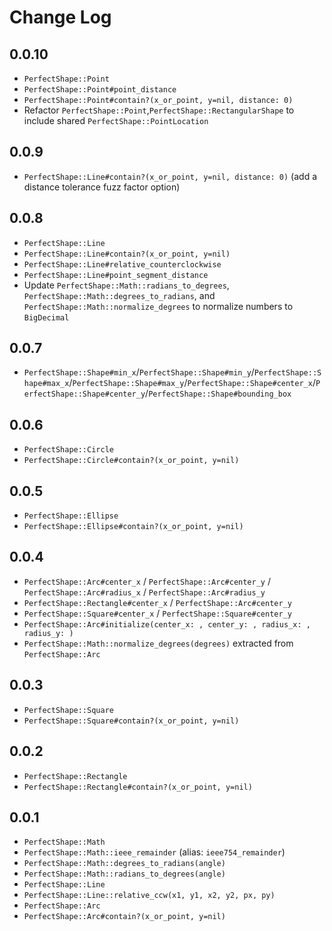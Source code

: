 # Change Log

## 0.0.10

- `PerfectShape::Point`
- `PerfectShape::Point#point_distance`
- `PerfectShape::Point#contain?(x_or_point, y=nil, distance: 0)`
- Refactor `PerfectShape::Point`,`PerfectShape::RectangularShape` to include shared `PerfectShape::PointLocation`

## 0.0.9

- `PerfectShape::Line#contain?(x_or_point, y=nil, distance: 0)` (add a distance tolerance fuzz factor option)

## 0.0.8

- `PerfectShape::Line`
- `PerfectShape::Line#contain?(x_or_point, y=nil)`
- `PerfectShape::Line#relative_counterclockwise`
- `PerfectShape::Line#point_segment_distance`
- Update `PerfectShape::Math::radians_to_degrees`, `PerfectShape::Math::degrees_to_radians`, and `PerfectShape::Math::normalize_degrees` to normalize numbers to `BigDecimal`

## 0.0.7

- `PerfectShape::Shape#min_x`/`PerfectShape::Shape#min_y`/`PerfectShape::Shape#max_x`/`PerfectShape::Shape#max_y`/`PerfectShape::Shape#center_x`/`PerfectShape::Shape#center_y`/`PerfectShape::Shape#bounding_box`

## 0.0.6

- `PerfectShape::Circle`
- `PerfectShape::Circle#contain?(x_or_point, y=nil)`

## 0.0.5

- `PerfectShape::Ellipse`
- `PerfectShape::Ellipse#contain?(x_or_point, y=nil)`

## 0.0.4

- `PerfectShape::Arc#center_x` / `PerfectShape::Arc#center_y` / `PerfectShape::Arc#radius_x` / `PerfectShape::Arc#radius_y`
- `PerfectShape::Rectangle#center_x` / `PerfectShape::Arc#center_y`
- `PerfectShape::Square#center_x` / `PerfectShape::Square#center_y`
- `PerfectShape::Arc#initialize(center_x: , center_y: , radius_x: , radius_y: )`
- `PerfectShape::Math::normalize_degrees(degrees)` extracted from `PerfectShape::Arc`

## 0.0.3

- `PerfectShape::Square`
- `PerfectShape::Square#contain?(x_or_point, y=nil)`

## 0.0.2

- `PerfectShape::Rectangle`
- `PerfectShape::Rectangle#contain?(x_or_point, y=nil)`

## 0.0.1

- `PerfectShape::Math`
- `PerfectShape::Math::ieee_remainder` (alias: `ieee754_remainder`)
- `PerfectShape::Math::degrees_to_radians(angle)`
- `PerfectShape::Math::radians_to_degrees(angle)`
- `PerfectShape::Line`
- `PerfectShape::Line::relative_ccw(x1, y1, x2, y2, px, py)`
- `PerfectShape::Arc`
- `PerfectShape::Arc#contain?(x_or_point, y=nil)`
